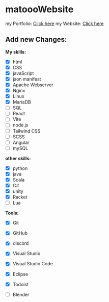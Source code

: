 # matoooWebsite
my Portfolio: [Click here](https://v0-clean-purple-portfolio-ebon.vercel.app/)
my Website:
[Click here](https://matooo3.github.io/)

## Add new Changes:

**My skills:** 
- [x] html
- [x] CSS
- [x] javaScript
- [x] json manifest
- [x] Apache Webserver
- [x] Nginx
- [x] Linux
- [x] MariaDB
- [ ] SQL
- [ ] React
- [ ] Vite
- [ ] node.js
- [ ] Tailwind CSS
- [ ] SCSS
- [ ] Angular
- [ ] mySQL

**other skills:**
- [x] python
- [x] java
- [x] Scala
- [x] C#
- [x] unity
- [x] Racket
- [ ] Lua

**Tools:**
- [x] Git
- [x] GitHub
- [x] discord
- [x] Visual Studio
- [x] Visual Studio Code
- [x] Eclipse
- [x] Todoist 
- [ ] Blender

